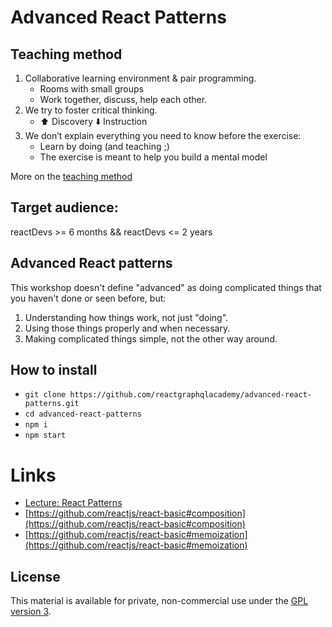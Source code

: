 # Advanced React Patterns

## Teaching method

1. Collaborative learning environment & pair programming.
   - Rooms with small groups
   - Work together, discuss, help each other.
2. We try to foster critical thinking.
   - ⬆️ Discovery ⬇️ Instruction
3. We don’t explain everything you need to know before the exercise:
   - Learn by doing (and teaching ;)
   - The exercise is meant to help you build a mental model

More on the [teaching method](https://reactgraphql.academy/blog/react-graphql-academy-teaching-method/)

## Target audience:

reactDevs >= 6 months && reactDevs <= 2 years

## Advanced React patterns

This workshop doesn't define "advanced" as doing complicated things that you haven't done or seen before, but:

1. Understanding how things work, not just "doing".
2. Using those things properly and when necessary.
3. Making complicated things simple, not the other way around.

## How to install

- `git clone https://github.com/reactgraphqlacademy/advanced-react-patterns.git`
- `cd advanced-react-patterns`
- `npm i`
- `npm start`

# Links

- [Lecture: React Patterns](https://reactgraphql.academy/react/react-is-all-about-composition-react-hooks-render-props-hocs/)
- [https://github.com/reactjs/react-basic#composition](https://github.com/reactjs/react-basic#composition)
- [https://github.com/reactjs/react-basic#memoization](https://github.com/reactjs/react-basic#memoization)

## License

This material is available for private, non-commercial use under the [GPL version 3](http://www.gnu.org/licenses/gpl-3.0-standalone.html).
